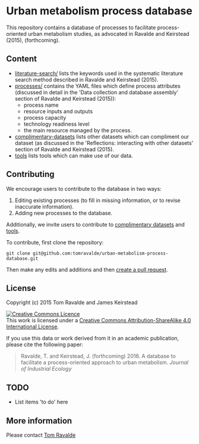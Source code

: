 # Urban metabolism process database

This repository contains a database of processes to facilitate process-oriented urban metabolism studies, as advocated in Ravalde and Keirstead (2015), (forthcoming).

## Content

- [literature-search/](literature-search) lists the keywords used in the systematic literature search method described in Ravalde and Keirstead (2015).
- [processes/](processes) contains the YAML files which define process attributes (discussed in detail in the 'Data collection and database assembly' section of Ravalde and Keirstead (2015)):
	- process name
	- resource inputs and outputs
	- process capacity
	- technology readiness level
	- the main resource managed by the process.
- [complimentary-datasets](complimentary-datasets.md) lists other datasets which can compliment our dataset (as discussed in the 'Reflections: interacting with other datasets' section of Ravalde and Keirstead (2015).
- [tools](tools.md) lists tools  which can make use of our data.

## Contributing

We encourage users to contribute to the database in two ways:

1. Editing existing processes (to fill in missing information, or to revise inaccurate information).
2. Adding new processes to the database.

Additionally, we invite users to contribute to [complimentary datasets](complimentary-datasets.md) and [tools](tools.md).

To contribute, first clone the repository:

	git clone git@github.com:tomravalde/urban-metabolism-process-database.git

Then make any edits and additions and then [create a pull request](https://github.com/tomravalde/metabolism-database/pulls).

## License

Copyright (c) 2015 Tom Ravalde and James Keirstead

<a rel="license" href="http://creativecommons.org/licenses/by-sa/4.0/"><img alt="Creative Commons Licence" style="border-width:0" src="https://i.creativecommons.org/l/by-sa/4.0/88x31.png" /></a><br />This work is licensed under a <a rel="license" href="http://creativecommons.org/licenses/by-sa/4.0/">Creative Commons Attribution-ShareAlike 4.0 International License</a>.

If you use this data or work derived from it in an academic publication, please cite the following paper:

> Ravalde, T. and Keirstead, J. (forthcoming) 2016. A database to facilitate a process-oriented approach to urban metabolism. *Journal of Industrial Ecology*

## TODO

- List items 'to do' here

## More information

Please contact [Tom Ravalde](mailto:thomas.ravalde08@imperial.ac.uk)
